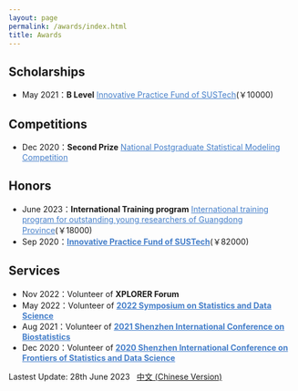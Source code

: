 ```yaml
---
layout: page
permalink: /awards/index.html
title: Awards
---
```


## Scholarships

- May 2021：**B Level** <a style="color: #447ec9" href="https://gs.sustech.edu.cn/#/common/detail?current_id=11&id=176&article_id=3009">Innovative Practice Fund of SUSTech</a>(￥10000)

## Competitions

- Dec 2020：**Second Prize** <a style="color: #447ec9" href="https://stat-ds.sustech.edu.cn/News/146.html">National Postgraduate Statistical Modeling Competition</a>

## Honors

- June 2023：**International Training program** <a style="color: #447ec9" href="https://gs.sustech.edu.cn/#/common/detail?current_id=8&id=127&article_id=3077">International training program for outstanding young researchers of Guangdong Province</a>(￥18000)
- Sep 2020：**<a style="color: #447ec9" href="https://gs.sustech.edu.cn/#/common/detail?current_id=11&id=176&article_id=3009">Innovative Practice Fund of SUSTech</a>**(￥82000)

## Services
- Nov 2022：Volunteer of **XPLORER Forum**
- May 2022：Volunteer of **<a style="color: #447ec9" href="https://stat-ds.sustech.edu.cn/portal/meeting/index/id/9">2022 Symposium on Statistics and Data Science </a>**
- Aug 2021：Volunteer of **<a style="color: #447ec9" href="https://stat-ds.sustech.edu.cn/portal/meeting/index/id/6?lang=en-us">2021 Shenzhen International Conference on Biostatistics </a>**
- Dec 2020：Volunteer of **<a style="color: #447ec9" href="https://stat-ds.sustech.edu.cn/portal/meeting/index/id/6?lang=en-us">2020 Shenzhen International Conference on Frontiers of Statistics and Data Science </a>**
  
Lastest Update: 28th June 2023 &nbsp; [中文 (Chinese Version)](https://GongWenwuu.github.io/awards-zh/)
